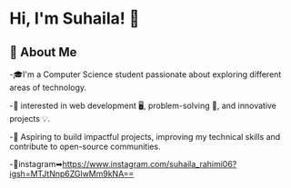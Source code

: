 # Hi, I'm Suhaila! 👋

## 🌟 About Me
-🎓I'm a Computer Science student passionate about exploring different areas of technology.

-🌱 interested in web development 🖥️, problem-solving 🧠, and innovative projects 💡.

-🎯 Aspiring to build impactful projects, improving my technical skills and contribute to open-source communities.

-💫instagram➡https://www.instagram.com/suhaila_rahimi06?igsh=MTJtNnp6ZGlwMm9kNA==




